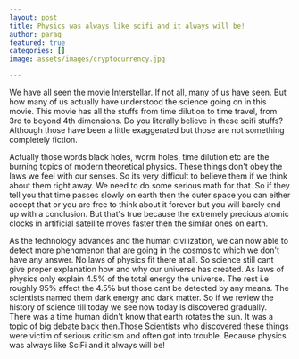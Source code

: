 ```yaml
---
layout: post
title: Physics was always like scifi and it always will be!
author: parag
featured: true
categories: []
image: assets/images/cryptocurrency.jpg

---
```

We have all seen the movie Interstellar. If not all, many of us have seen. But how many of us actually have understood the science going on in this movie. This movie has all the stuffs from time dilution to time travel, from 3rd to beyond 4th dimensions. Do you literally believe in these scifi stuffs? Although those have been a little exaggerated but those are not something completely fiction.

   
 Actually those words black holes, worm holes, time dilution etc are the burning topics of modern theoretical physics. These things don't obey the laws we feel with our senses. So its very difficult to believe them if we think about them right away. We need to do some serious math for that. So if they tell you that time passes slowly on earth then the outer space you can either accept that or you are free to think about it forever but you will barely end up with a conclusion. But that's true because the extremely precious atomic clocks in artificial satellite moves faster then the similar ones on earth.

  
 As the technology advances and the human civilization, we can now able to detect more phenomenon that are going in the cosmos to which we don't have any answer. No laws of physics fit there at all. So science still cant give proper explanation how and why our universe has created. As laws of physics only explain 4.5% of the total energy the universe. The rest i.e roughly 95% affect the 4.5℅ but those cant be detected by any means. The scientists named them dark energy and dark matter. So if we review the history of science till today we see now today is discovered gradually. There was a time human didn't know that earth rotates the sun. It was a topic of big debate back then.Those Scientists who discovered these things were victim of serious criticism and often got into trouble. Because physics was always like SciFi and it always will be!